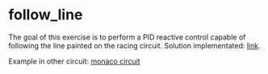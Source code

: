 # follow_line

The goal of this exercise is to perform a PID reactive control capable of following the line painted on the racing circuit. Solution implementated: [link](https://javimdr.wordpress.com/2018/05/09/follow-line/).

Example in other circuit: [monaco circuit](https://javimdr.wordpress.com/2018/05/12/circuito-de-monaco/)
